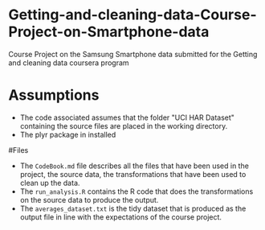 # Getting-and-cleaning-data-Course-Project-on-Smartphone-data
Course Project on the Samsung Smartphone data submitted for the Getting and cleaning data coursera program

# Assumptions
* The code associated assumes that the folder "UCI HAR Dataset" containing the source files are placed in the working directory.
* The plyr package in installed 

#Files
* The `CodeBook.md` file describes all the files that have been used in the project, the source data, the transformations that have been used to clean up the data.
* The `run_analysis.R` contains the R code that does the transformations on the source data to produce the output.
* The `averages_dataset.txt` is the tidy dataset that is produced as the output file in line with the expectations of the course project.


